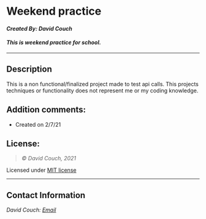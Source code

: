 # Weekend practice
#### *Created By: David Couch*

#### *This is weekend practice for school.*
* * *

## Description  
This is a non functional/finalized project made to test api calls. This projects techniques or functionality does not represent me or my coding knowledge.

## Addition comments:
* Created on 2/7/21

## License:
> *&copy; David Couch, 2021*

Licensed under [MIT license](https://mit-license.org/)

* * *

## Contact Information
_David Couch: [Email](dcouch440@gmail.com)_